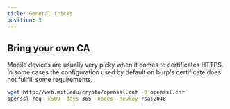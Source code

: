 ```yaml
---
title: General tricks
position: 3
---
```



## Bring your own CA

Mobile devices are usually very picky when it comes to certificates HTTPS. In some cases the configuration used by default on burp's certificate does not fullfill some requirements.

```bash
wget http://web.mit.edu/crypto/openssl.cnf -O openssl.cnf
openssl req -x509 -days 365 -nodes -newkey rsa:2048
```
